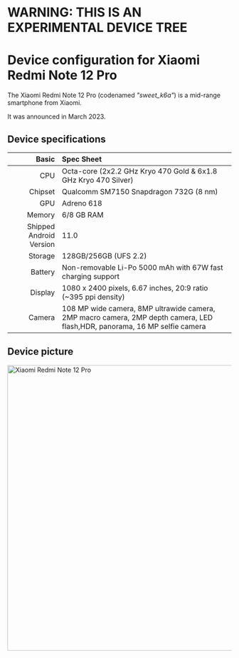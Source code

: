 # **WARNING: THIS IS AN EXPERIMENTAL DEVICE TREE**
Device configuration for Xiaomi Redmi Note 12 Pro
=========================================

The Xiaomi Redmi Note 12 Pro (codenamed _"sweet_k6a"_) is a mid-range smartphone from Xiaomi.

It was announced in March 2023.

## Device specifications

Basic   | Spec Sheet
-------:|:-------------------------
CPU     | Octa-core (2x2.2 GHz Kryo 470 Gold & 6x1.8 GHz Kryo 470 Silver)
Chipset | Qualcomm SM7150 Snapdragon 732G (8 nm)
GPU     | Adreno 618
Memory  | 6/8 GB RAM
Shipped Android Version | 11.0
Storage | 128GB/256GB (UFS 2.2)
Battery | Non-removable Li-Po 5000 mAh with 67W fast charging support
Display | 1080 x 2400 pixels, 6.67 inches, 20:9 ratio (~395 ppi density)
Camera  | 108 MP wide camera, 8MP ultrawide camera, 2MP macro camera, 2MP depth camera, LED flash,HDR, panorama, 16 MP selfie camera

## Device picture
<img src="https://i01.appmifile.com/v1/MI_18455B3E4DA706226CF7535A58E875F0267/pms_1681210731.51053703.png" alt="Xiaomi Redmi Note 12 Pro" style="width:640px;"/>
